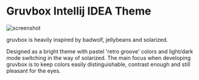 # Gruvbox Intellij IDEA Theme

<!-- Plugin description -->
![screenshot](https://plugins.jetbrains.com/files/12310/screenshot_19486.png)

gruvbox is heavily inspired by badwolf, jellybeans and solarized.

Designed as a bright theme with pastel 'retro groove' colors and light/dark mode switching in the way of solarized.
The main focus when developing gruvbox is to keep colors easily distinguishable, contrast enough and still pleasant for the eyes.
<!-- Plugin description end -->
